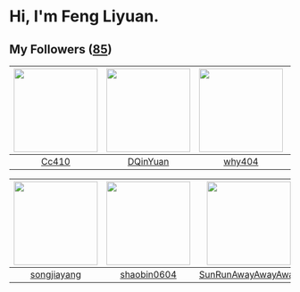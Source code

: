 # Hi, I'm Feng Liyuan.

## My Followers ([85](https://github.com/SunRunAway?tab=followers))

| <img src="https://avatars1.githubusercontent.com/u/37112567?v=4" width="150" height="150" /> | <img src="https://avatars1.githubusercontent.com/u/23725000?v=4" width="150" height="150" /> | <img src="https://avatars2.githubusercontent.com/u/35111?v=4" width="150" height="150" /> | <img src="https://avatars1.githubusercontent.com/u/4661589?v=4" width="150" height="150" /> |
| :------------------------------------------------------------------------------------------: | :------------------------------------------------------------------------------------------: | :---------------------------------------------------------------------------------------: | :-----------------------------------------------------------------------------------------: |
|                               [Cc410](https://github.com/Cc410)                              |                            [DQinYuan](https://github.com/DQinYuan)                           |                            [why404](https://github.com/why404)                            |                      [IceCoffee2013](https://github.com/IceCoffee2013)                      |

| <img src="https://avatars0.githubusercontent.com/u/1459834?v=4" width="150" height="150" /> | <img src="https://avatars1.githubusercontent.com/u/10383?v=4" width="150" height="150" /> | <img src="https://avatars1.githubusercontent.com/u/51537937?v=4" width="150" height="150" /> | <img src="https://avatars2.githubusercontent.com/u/2918384?v=4" width="150" height="150" /> |
| :-----------------------------------------------------------------------------------------: | :---------------------------------------------------------------------------------------: | :------------------------------------------------------------------------------------------: | :-----------------------------------------------------------------------------------------: |
|                        [songjiayang](https://github.com/songjiayang)                        |                       [shaobin0604](https://github.com/shaobin0604)                       |                  [SunRunAwayAwayAway](https://github.com/SunRunAwayAwayAway)                 |                            [wkshare](https://github.com/wkshare)                            |
